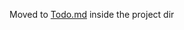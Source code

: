 Moved to [Todo.md](https://github.com/johnkommala/github-dataviz/blob/main/githubviz/Todo.md) inside the project dir
